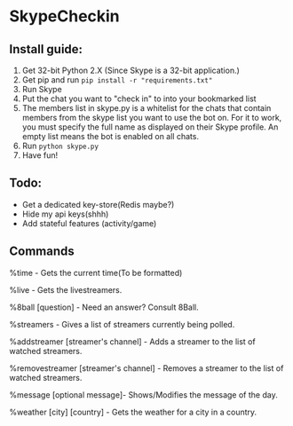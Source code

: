 SkypeCheckin
==============

Install guide:
--------------

1. Get 32-bit Python 2.X (Since Skype is a 32-bit application.) 
2. Get pip and run `pip install -r "requirements.txt"`
3. Run Skype
4. Put the chat you want to "check in" to into your bookmarked list
5. The members list in skype.py is a whitelist for the chats that contain members from the skype list you want to use the bot on.  For it to work, you must specify the full name as displayed on their Skype profile.  An empty list means the bot is enabled on all chats.
6. Run `python skype.py`
7. Have fun!

Todo:
------------
- Get a dedicated key-store(Redis maybe?)
- Hide my api keys(shhh)
- Add stateful features (activity/game)

Commands
--------------
%time - Gets the current time(To be formatted)

%live - Gets the livestreamers.

%8ball [question] - Need an answer? Consult 8Ball.

%streamers - Gives a list of streamers currently being polled.

%addstreamer [streamer's channel] - Adds a streamer to the list of watched streamers.

%removestreamer [streamer's channel] - Removes a streamer to the list of watched streamers.

%message [optional message]- Shows/Modifies the message of the day.

%weather [city] [country] - Gets the weather for a city in a country.
